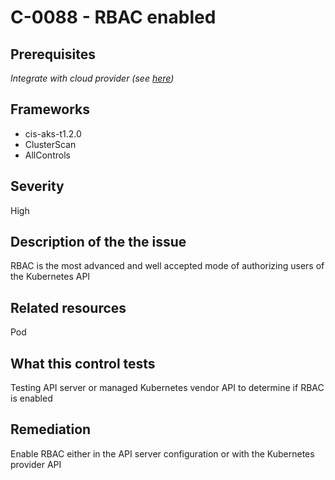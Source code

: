 # C-0088 - RBAC enabled

## Prerequisites
 *Integrate with cloud provider (see [here](https://hub.armosec.io/docs/kubescape-integration-with-cloud-providers))*
 
## Frameworks
* cis-aks-t1.2.0
* ClusterScan
* AllControls
 
## Severity
High

## Description of the the issue
RBAC is the most advanced and well accepted mode of authorizing users of the Kubernetes API
 
## Related resources
Pod
 
## What this control tests 
Testing API server or managed Kubernetes vendor API to determine if RBAC is enabled
 
## Remediation
Enable RBAC either in the API server configuration or with the Kubernetes provider API
 

